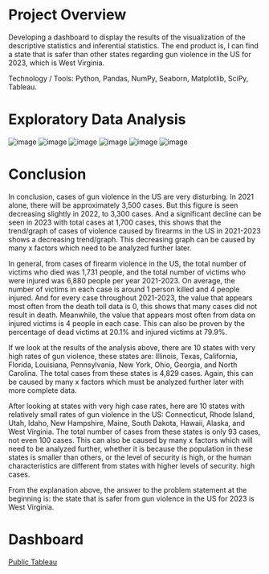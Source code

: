 # Project Overview

Developing a dashboard to display the results of the visualization of the descriptive statistics and inferential statistics. The end product is, I can find a state that is safer than other states regarding gun violence in the US for 2023, which is West Virginia.  

Technology / Tools: Python, Pandas, NumPy, Seaborn, Matplotlib, SciPy, Tableau.

# Exploratory Data Analysis

![image](https://github.com/mohdfattahillah/Completed-Projects/assets/36840127/793d45be-2c09-40ae-acd3-8062d8aab4d7)
![image](https://github.com/mohdfattahillah/Completed-Projects/assets/36840127/9bc542fb-1432-4747-bdb3-3b34dcfc44aa)
![image](https://github.com/mohdfattahillah/Completed-Projects/assets/36840127/49440907-f039-4fa9-bbab-fa6e1ea886db)
![image](https://github.com/mohdfattahillah/Completed-Projects/assets/36840127/3b37187c-6899-4f61-af30-ba703f2be7e8)
![image](https://github.com/mohdfattahillah/Completed-Projects/assets/36840127/80a9a44e-89a7-45f0-a6b6-81f22a5200f1)
![image](https://github.com/mohdfattahillah/Completed-Projects/assets/36840127/ede3c574-c29b-48a5-a1b8-1e187589409b)

# Conclusion

In conclusion, cases of gun violence in the US are very disturbing. In 2021 alone, there will be approximately 3,500 cases. But this figure is seen decreasing slightly in 2022, to 3,300 cases. And a significant decline can be seen in 2023 with total cases at 1,700 cases, this shows that the trend/graph of cases of violence caused by firearms in the US in 2021-2023 shows a decreasing trend/graph. This decreasing graph can be caused by many x factors which need to be analyzed further later.

In general, from cases of firearm violence in the US, the total number of victims who died was 1,731 people, and the total number of victims who were injured was 6,880 people per year 2021-2023. On average, the number of victims in each case is around 1 person killed and 4 people injured. And for every case throughout 2021-2023, the value that appears most often from the death toll data is 0, this shows that many cases did not result in death. Meanwhile, the value that appears most often from data on injured victims is 4 people in each case. This can also be proven by the percentage of dead victims at 20.1% and injured victims at 79.9%.

If we look at the results of the analysis above, there are 10 states with very high rates of gun violence, these states are: Illinois, Texas, California, Florida, Louisiana, Pennsylvania, New York, Ohio, Georgia, and North Carolina. The total cases from these states is 4,829 cases. Again, this can be caused by many x factors which must be analyzed further later with more complete data.

After looking at states with very high case rates, here are 10 states with relatively small rates of gun violence in the US: Connecticut, Rhode Island, Utah, Idaho, New Hampshire, Maine, South Dakota, Hawaii, Alaska, and West Virginia. The total number of cases from these states is only 93 cases, not even 100 cases. This can also be caused by many x factors which will need to be analyzed further, whether it is because the population in these states is smaller than others, or the level of security is high, or the human characteristics are different from states with higher levels of security. high cases.

From the explanation above, the answer to the problem statement at the beginning is: the state that is safer from gun violence in the US for 2023 is West Virginia.

# Dashboard

[Public Tableau](https://public.tableau.com/views/Milestone1-USGunViolence/Milestone1?:language=en-GB&:display_count=n&:origin=viz_share_link)
